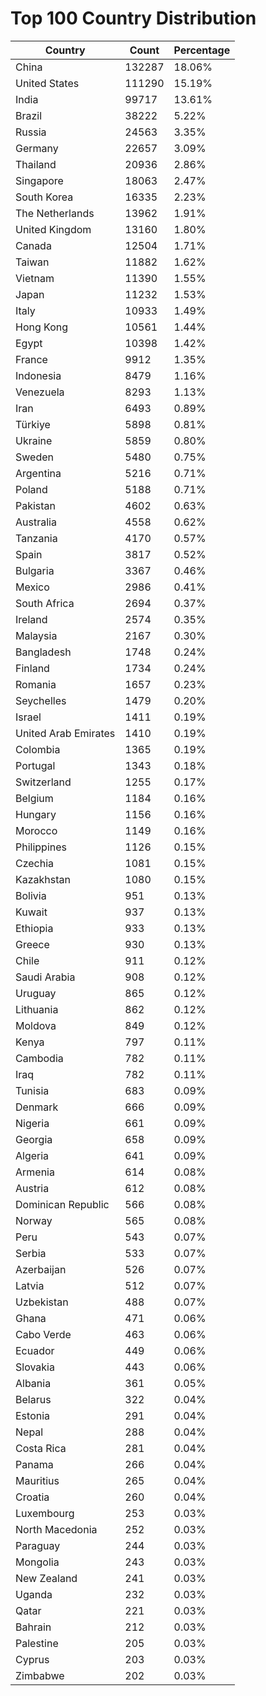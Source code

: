 # Top 100 Country Distribution
| Country | Count | Percentage |
|----|----|----|
| China | 132287 | 18.06% |
| United States | 111290 | 15.19% |
| India | 99717 | 13.61% |
| Brazil | 38222 | 5.22% |
| Russia | 24563 | 3.35% |
| Germany | 22657 | 3.09% |
| Thailand | 20936 | 2.86% |
| Singapore | 18063 | 2.47% |
| South Korea | 16335 | 2.23% |
| The Netherlands | 13962 | 1.91% |
| United Kingdom | 13160 | 1.80% |
| Canada | 12504 | 1.71% |
| Taiwan | 11882 | 1.62% |
| Vietnam | 11390 | 1.55% |
| Japan | 11232 | 1.53% |
| Italy | 10933 | 1.49% |
| Hong Kong | 10561 | 1.44% |
| Egypt | 10398 | 1.42% |
| France | 9912 | 1.35% |
| Indonesia | 8479 | 1.16% |
| Venezuela | 8293 | 1.13% |
| Iran | 6493 | 0.89% |
| Türkiye | 5898 | 0.81% |
| Ukraine | 5859 | 0.80% |
| Sweden | 5480 | 0.75% |
| Argentina | 5216 | 0.71% |
| Poland | 5188 | 0.71% |
| Pakistan | 4602 | 0.63% |
| Australia | 4558 | 0.62% |
| Tanzania | 4170 | 0.57% |
| Spain | 3817 | 0.52% |
| Bulgaria | 3367 | 0.46% |
| Mexico | 2986 | 0.41% |
| South Africa | 2694 | 0.37% |
| Ireland | 2574 | 0.35% |
| Malaysia | 2167 | 0.30% |
| Bangladesh | 1748 | 0.24% |
| Finland | 1734 | 0.24% |
| Romania | 1657 | 0.23% |
| Seychelles | 1479 | 0.20% |
| Israel | 1411 | 0.19% |
| United Arab Emirates | 1410 | 0.19% |
| Colombia | 1365 | 0.19% |
| Portugal | 1343 | 0.18% |
| Switzerland | 1255 | 0.17% |
| Belgium | 1184 | 0.16% |
| Hungary | 1156 | 0.16% |
| Morocco | 1149 | 0.16% |
| Philippines | 1126 | 0.15% |
| Czechia | 1081 | 0.15% |
| Kazakhstan | 1080 | 0.15% |
| Bolivia | 951 | 0.13% |
| Kuwait | 937 | 0.13% |
| Ethiopia | 933 | 0.13% |
| Greece | 930 | 0.13% |
| Chile | 911 | 0.12% |
| Saudi Arabia | 908 | 0.12% |
| Uruguay | 865 | 0.12% |
| Lithuania | 862 | 0.12% |
| Moldova | 849 | 0.12% |
| Kenya | 797 | 0.11% |
| Cambodia | 782 | 0.11% |
| Iraq | 782 | 0.11% |
| Tunisia | 683 | 0.09% |
| Denmark | 666 | 0.09% |
| Nigeria | 661 | 0.09% |
| Georgia | 658 | 0.09% |
| Algeria | 641 | 0.09% |
| Armenia | 614 | 0.08% |
| Austria | 612 | 0.08% |
| Dominican Republic | 566 | 0.08% |
| Norway | 565 | 0.08% |
| Peru | 543 | 0.07% |
| Serbia | 533 | 0.07% |
| Azerbaijan | 526 | 0.07% |
| Latvia | 512 | 0.07% |
| Uzbekistan | 488 | 0.07% |
| Ghana | 471 | 0.06% |
| Cabo Verde | 463 | 0.06% |
| Ecuador | 449 | 0.06% |
| Slovakia | 443 | 0.06% |
| Albania | 361 | 0.05% |
| Belarus | 322 | 0.04% |
| Estonia | 291 | 0.04% |
| Nepal | 288 | 0.04% |
| Costa Rica | 281 | 0.04% |
| Panama | 266 | 0.04% |
| Mauritius | 265 | 0.04% |
| Croatia | 260 | 0.04% |
| Luxembourg | 253 | 0.03% |
| North Macedonia | 252 | 0.03% |
| Paraguay | 244 | 0.03% |
| Mongolia | 243 | 0.03% |
| New Zealand | 241 | 0.03% |
| Uganda | 232 | 0.03% |
| Qatar | 221 | 0.03% |
| Bahrain | 212 | 0.03% |
| Palestine | 205 | 0.03% |
| Cyprus | 203 | 0.03% |
| Zimbabwe | 202 | 0.03% |

